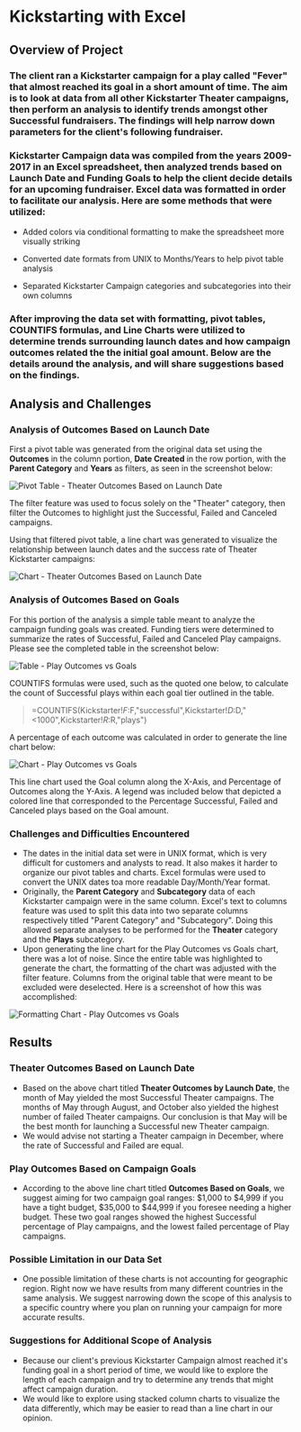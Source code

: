 # Kickstarting with Excel

## Overview of Project

### The client ran a Kickstarter campaign for a play called "Fever" that almost reached its goal in a short amount of time. The aim is to look at data from all other Kickstarter Theater campaigns, then perform an analysis to identify trends amongst other Successful fundraisers. The findings will help narrow down parameters for the client's following fundraiser.

### Kickstarter Campaign data was compiled from the years 2009-2017 in an Excel spreadsheet, then analyzed trends based on Launch Date and Funding Goals to help the client decide details for an upcoming fundraiser. Excel data was formatted in order to facilitate our analysis. Here are some methods that were utilized: 

- Added colors via conditional formatting to make the spreadsheet more visually striking

- Converted date formats from UNIX to Months/Years to help pivot table analysis

- Separated Kickstarter Campaign categories and subcategories into their own columns

### After improving the data set with formatting, pivot tables, COUNTIFS formulas, and Line Charts were utilized to determine trends surrounding launch dates and how campaign outcomes related the the initial goal amount. Below are the details around the analysis, and will share suggestions based on the findings.

## Analysis and Challenges

### Analysis of Outcomes Based on Launch Date

First a pivot table was generated from the original data set using the **Outcomes** in the column portion, **Date Created** in the row portion, with the **Parent Category** and **Years** as filters, as seen in the screenshot below:

![Pivot Table - Theater Outcomes Based on Launch Date](https://github.com/rivas-j/kickstarter-analysis/blob/8768d94373275b37a591f8606f02490f6646e1a3/Resources/Pivot_Table_Theater_Outcomes_vs_Launch.png)

The filter feature was used to focus solely on the "Theater" category, then filter the Outcomes to highlight just the Successful, Failed and Canceled campaigns.

Using that filtered pivot table, a line chart was generated to visualize the relationship between launch dates and the success rate of Theater Kickstarter campaigns:

![Chart - Theater Outcomes Based on Launch Date](https://github.com/rivas-j/kickstarter-analysis/blob/5a990a44e53bcde5722ba97e0bd8fb429a922622/Resources/Theater_Outcomes_vs_Launch.png)

### Analysis of Outcomes Based on Goals

For this portion of the analysis a simple table meant to analyze the campaign funding goals was created. Funding tiers were determined to summarize the rates of Successful, Failed and Canceled Play campaigns. Please see the completed table in the screenshot below:

![Table - Play Outcomes vs Goals](https://github.com/rivas-j/kickstarter-analysis/blob/763dc868a1c70b7a35fb8e169b8e17f5dfaa4438/Resources/Table_Outcomes_vs_Goals.png)

COUNTIFS formulas were used, such as the quoted one below, to calculate the count of Successful plays within each goal tier outlined in the table.

> =COUNTIFS(Kickstarter!$F:$F,"successful",Kickstarter!$D:$D,"<1000",Kickstarter!$R:$R,"plays")

A percentage of each outcome was calculated in order to generate the line chart below:

![Chart - Play Outcomes vs Goals](https://github.com/rivas-j/kickstarter-analysis/blob/5a990a44e53bcde5722ba97e0bd8fb429a922622/Resources/Outcomes_vs_Goals.png)

This line chart used the Goal column along the X-Axis, and Percentage of Outcomes along the Y-Axis. A legend was included below that depicted a colored line that corresponded to the Percentage Successful, Failed and Canceled plays based on the Goal amount.

### Challenges and Difficulties Encountered
- The dates in the initial data set were in UNIX format, which is very difficult for customers and analysts to read. It also makes it harder to organize our pivot tables and charts. Excel formulas were used to convert the UNIX dates toa more readable Day/Month/Year format.
- Originally, the **Parent Category** and **Subcategory** data of each Kickstarter campaign were in the same column. Excel's text to columns feature was used to split this data into two separate columns respectively titled "Parent Category" and "Subcategory". Doing this allowed separate analyses to be performed for the **Theater** category and the **Plays** subcategory.
- Upon generating the line chart for the Play Outcomes vs Goals chart, there was a lot of noise. Since the entire table was highlighted to generate the chart, the formatting of the chart was adjusted with the filter feature. Columns from the original table that were meant to be excluded were deselected. Here is a screenshot of how this was accomplished:

![Formatting Chart - Play Outcomes vs Goals](https://github.com/rivas-j/kickstarter-analysis/blob/be58b9012a4df8d6539c990a99a9090419ca4001/Resources/Formatting%20-%20Outcomes%20Based%20on%20Goals.png)

## Results

### Theater Outcomes Based on Launch Date
- Based on the above chart titled **Theater Outcomes by Launch Date**, the month of May yielded the most Successful Theater campaigns. The months of May through August, and October also yielded the highest number of failed Theater campaigns. Our conclusion is that May will be the best month for launching a Successful new Theater campaign.
- We would advise not starting a Theater campaign in December, where the rate of Successful and Failed are equal.

### Play Outcomes Based on Campaign Goals
- According to the above line chart titled **Outcomes Based on Goals**, we suggest aiming for two campaign goal ranges: $1,000 to $4,999 if you have a tight budget, $35,000 to $44,999 if you foresee needing a higher budget. These two goal ranges showed the highest Successful percentage of Play campaigns, and the lowest failed percentage of Play campaigns.

### Possible Limitation in our Data Set
- One possible limitation of these charts is not accounting for geographic region. Right now we have results from many different countries in the same analysis.  We suggest narrowing down the scope of this analysis to a specific country where you plan on running your campaign for more accurate results.

### Suggestions for Additional Scope of Analysis
- Because our client's previous Kickstarter Campaign almost reached it's funding goal in a short period of time, we would like to explore the length of each campaign and try to determine any trends that might affect campaign duration.
- We would like to explore using stacked column charts to visualize the data differently, which may be easier to read than a line chart in our opinion.
